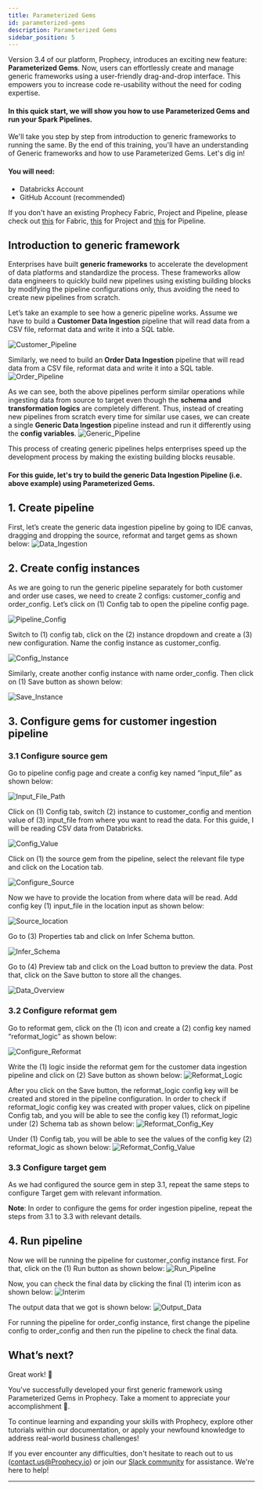 ```yaml
---
title: Parameterized Gems
id: parameterized-gems
description: Parameterized Gems
sidebar_position: 5
---
```


Version 3.4 of our platform, Prophecy, introduces an exciting new feature: **Parameterized Gems**. Now, users can effortlessly create and manage generic frameworks using a user-friendly drag-and-drop interface. This empowers you to increase code re-usability without the need for coding expertise.

#### In this quick start, we will show you how to use Parameterized Gems and run your Spark Pipelines.

We'll take you step by step from introduction to generic frameworks to running the same. By the end of this training, you'll have an understanding of Generic frameworks and how to use Parameterized Gems. Let's dig in!

#### You will need:
- Databricks Account
- GitHub Account (recommended)

If you don't have an existing Prophecy Fabric, Project and Pipeline, please check out [this](https://docs.prophecy.io/low-code-spark/fabrics/create-a-Fabric/) for Fabric, [this](https://docs.prophecy.io/concepts/project/#1-create-new-project) for Project and [this](https://docs.prophecy.io/concepts/project/pipeline) for Pipeline.

## Introduction to generic framework

Enterprises have built **generic frameworks** to accelerate the development of data platforms and standardize the process. These frameworks allow data engineers to quickly build new pipelines using existing building blocks by modifying the pipeline configurations only, thus avoiding the need to create new pipelines from scratch.

Let’s take an example to see how a generic pipeline works. Assume we have to build a **Customer Data Ingestion** pipeline that will read data from a CSV file, reformat data and write it into a SQL table.

![Customer_Pipeline](img/customer_pipeline.png)

Similarly, we need to build an **Order Data Ingestion** pipeline that will read data from a CSV file, reformat data and write it into a SQL table.
![Order_Pipeline](img/order_pipeline.png)

As we can see, both the above pipelines perform similar operations while ingesting data from source to target even though the **schema and transformation logics** are completely different. Thus, instead of creating new pipelines from scratch every time for similar use cases, we can create a single **Generic Data Ingestion** pipeline instead and run it differently using the **config variables**.
![Generic_Pipeline](img/generic_pipeline.png)

This process of creating generic pipelines helps enterprises speed up the development process by making the existing building blocks reusable.

#### For this guide, let's try to build the generic Data Ingestion Pipeline (i.e. above example) using Parameterized Gems. 

## 1. Create  pipeline

First, let’s create the generic data ingestion pipeline by going to IDE canvas, dragging and dropping the source, reformat and target gems as shown below:
![Data_Ingestion](img/data_ingestion.png)

## 2. Create config instances

As we are going to run the generic pipeline separately for both customer and order use cases, we need to create 2 configs: customer_config and order_config. Let’s click on (1) Config tab to open the pipeline config page.

![Pipeline_Config](img/pipeline_config.png)

Switch to (1) config tab, click on the (2) instance dropdown and create a (3) new configuration. Name the config instance as customer_config.

![Config_Instance](img/config_instance.png)

Similarly, create another config instance with name order_config. Then click on (1) Save button as shown below:

![Save_Instance](img/save_instance.png)

## 3. Configure gems for customer ingestion pipeline

### 3.1 Configure source gem

Go to pipeline config page and create a config key named “input_file” as shown below:

![Input_File_Path](img/input_file_path.png)

Click on (1) Config tab, switch (2) instance to customer_config and mention value of (3) input_file from where you want to read the data. For this guide, I will be reading CSV data from Databricks.

![Config_Value](img/config_value.png)

Click on (1) the source gem from the pipeline, select the relevant file type and click on the Location tab.

![Configure_Source](img/configure_source.png)

Now we have to provide the location from where data will be read. Add config key (1) input_file in the location input as shown below:

![Source_location](img/source_location.png)

Go to (3) Properties tab and click on Infer Schema button.

![Infer_Schema](img/infer_schema.png)

Go to (4) Preview tab and click on the Load button to preview the data. Post that, click on the Save button to store all the changes.

![Data_Overview](img/data_overview.png)

### 3.2 Configure reformat gem

Go to reformat gem, click on the (1) icon  and create a (2) config key named “reformat_logic” as shown below:

![Configure_Reformat](img/configure_reformat.png)

Write the (1) logic inside the reformat gem for the customer data ingestion pipeline and click on (2) Save button as shown below:
![Reformat_Logic](img/reformat_logic.png)

After you click on the Save button, the reformat_logic config key will be created and stored in the pipeline configuration. In order to check if reformat_logic config key was created with proper values, click on pipeline Config tab, and you will be able to see the config key (1) reformat_logic under (2) Schema tab as shown below:
![Reformat_Config_Key](img/reformat_config_key.png)

Under (1) Config tab, you will be able to see the values of the config key (2) reformat_logic as shown below:
![Reformat_Config_Value](img/reformat_config_value.png)

### 3.3 Configure target gem

As we had configured the source gem in step 3.1, repeat the same steps to configure Target gem with relevant information.

**Note**: In order to configure the gems for order ingestion pipeline, repeat the steps from 3.1 to 3.3 with relevant details.

## 4. Run pipeline

Now we will be running the pipeline for customer_config instance first. For that, click on the (1) Run button as shown below:
![Run_Pipeline](img/run_pipeline.png)

Now, you can check the final data by clicking the final (1) interim icon as shown below:
![Interim](img/interim.png)

The output data that we got is shown below:
![Output_Data](img/output_data.png)

For running the pipeline for order_config instance, first change the pipeline config to order_config and then run the pipeline to check the final data. 

## What’s next?

Great work! 🎉

You've successfully developed your first generic framework using Parameterized Gems in Prophecy. Take a moment to appreciate your accomplishment 🥳.

To continue learning and expanding your skills with Prophecy, explore other tutorials within our documentation, or apply your newfound knowledge to address real-world business challenges!

If you ever encounter any difficulties, don't hesitate to reach out to us (contact.us@Prophecy.io) or join our [Slack community](https://prophecy-io-support.slack.com/join/shared_invite/zt-moq3xzoj-~5MSJ6WPnZfz7bwsqWi8tQ#/shared-invite/email) for assistance. We're here to help!

---